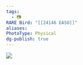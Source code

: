 ```yaml
---
tags:
  - 📷
RARE Bird: "[[24146 EASO]]"
aliases: 
PhotoType: Physical
dg-publish: true
---
```


![](https://lh7-rt.googleusercontent.com/docsz/AD_4nXeCYv-1WSUb7hyqhjGAivx6d5LWU9-XsWuKe2yRLfs905WQuRq0HG_FPyDqVl6xJeCqPL7MF1N_y2b4tQwP8pCIjgRQNZotMk_eAkWd5uU3_Gj_N471SIdSgfsGcMZr6cX9khrvNQ?key=MiQ0mPqvH5THyD3GTv-ivCSs)

